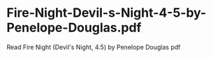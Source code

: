 # Fire-Night-Devil-s-Night-4-5-by-Penelope-Douglas.pdf
Read Fire Night (Devil's Night, 4.5) by Penelope Douglas pdf
